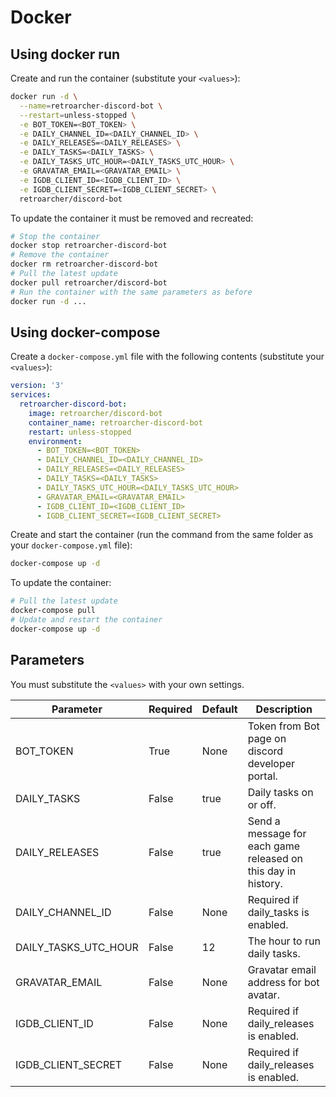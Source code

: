 # Docker

## Using docker run
Create and run the container (substitute your `<values>`):

```bash
docker run -d \
  --name=retroarcher-discord-bot \
  --restart=unless-stopped \
  -e BOT_TOKEN=<BOT_TOKEN> \
  -e DAILY_CHANNEL_ID=<DAILY_CHANNEL_ID> \
  -e DAILY_RELEASES=<DAILY_RELEASES> \
  -e DAILY_TASKS=<DAILY_TASKS> \
  -e DAILY_TASKS_UTC_HOUR=<DAILY_TASKS_UTC_HOUR> \
  -e GRAVATAR_EMAIL=<GRAVATAR_EMAIL> \
  -e IGDB_CLIENT_ID=<IGDB_CLIENT_ID> \
  -e IGDB_CLIENT_SECRET=<IGDB_CLIENT_SECRET> \
  retroarcher/discord-bot
```

To update the container it must be removed and recreated:

```bash
# Stop the container
docker stop retroarcher-discord-bot
# Remove the container
docker rm retroarcher-discord-bot
# Pull the latest update
docker pull retroarcher/discord-bot
# Run the container with the same parameters as before
docker run -d ...
```

## Using docker-compose

Create a `docker-compose.yml` file with the following contents (substitute your `<values>`):

```yaml
version: '3'
services:
  retroarcher-discord-bot:
    image: retroarcher/discord-bot
    container_name: retroarcher-discord-bot
    restart: unless-stopped
    environment:
      - BOT_TOKEN=<BOT_TOKEN>
      - DAILY_CHANNEL_ID=<DAILY_CHANNEL_ID>
      - DAILY_RELEASES=<DAILY_RELEASES>
      - DAILY_TASKS=<DAILY_TASKS>
      - DAILY_TASKS_UTC_HOUR=<DAILY_TASKS_UTC_HOUR>
      - GRAVATAR_EMAIL=<GRAVATAR_EMAIL>
      - IGDB_CLIENT_ID=<IGDB_CLIENT_ID>
      - IGDB_CLIENT_SECRET=<IGDB_CLIENT_SECRET>
```

Create and start the container (run the command from the same folder as your `docker-compose.yml` file):

```bash
docker-compose up -d
```

To update the container:
```bash
# Pull the latest update
docker-compose pull
# Update and restart the container
docker-compose up -d
```

## Parameters
You must substitute the `<values>` with your own settings.

| Parameter            | Required | Default | Description                                                   |
| -------------------- | -------- | ------- | ------------------------------------------------------------- |
| BOT_TOKEN            | True     | None    | Token from Bot page on discord developer portal.              |
| DAILY_TASKS          | False    | true    | Daily tasks on or off.                                        |
| DAILY_RELEASES       | False    | true    | Send a message for each game released on this day in history. |
| DAILY_CHANNEL_ID     | False    | None    | Required if daily_tasks is enabled.                           |
| DAILY_TASKS_UTC_HOUR | False    | 12      | The hour to run daily tasks.                                  |
| GRAVATAR_EMAIL       | False    | None    | Gravatar email address for bot avatar.                        |
| IGDB_CLIENT_ID       | False    | None    | Required if daily_releases is enabled.                        |
| IGDB_CLIENT_SECRET   | False    | None    | Required if daily_releases is enabled.                        |
